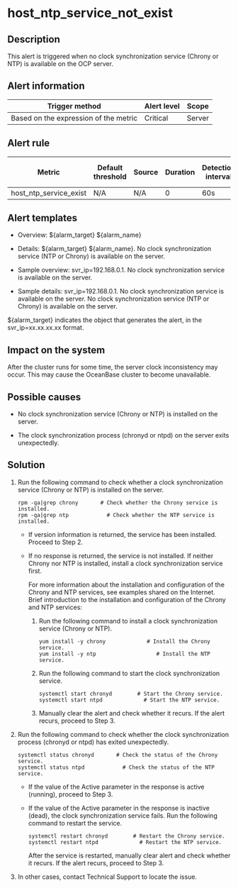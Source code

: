 host_ntp_service_not_exist
===============================================



Description
--------------------------------

This alert is triggered when no clock synchronization service (Chrony or NTP) is available on the OCP server.

**Alert information**
------------------------------------------



|            Trigger method             | Alert level | Scope  |
|---------------------------------------|-------------|--------|
| Based on the expression of the metric | Critical    | Server |



**Alert rule**
-----------------------------------



|         Metric         | Default threshold | Source | Duration | Detection interval | Time before clearance |
|------------------------|-------------------|--------|----------|--------------------|-----------------------|
| host_ntp_service_exist | N/A               | N/A    | 0        | 60s                | 5 min                 |



Alert templates
------------------------------------

* Overview: \${alarm_target} ${alarm_name}



* Details: \${alarm_target} ${alarm_name}. No clock synchronization service (NTP or Chrony) is available on the server.



* Sample overview: svr_ip=192.168.0.1. No clock synchronization service is available on the server.



* Sample details: svr_ip=192.168.0.1. No clock synchronization service is available on the server. No clock synchronization service (NTP or Chrony) is available on the server.






${alarm_target} indicates the object that generates the alert, in the svr_ip=xx.xx.xx.xx format.

Impact on the system
-----------------------------------------

After the cluster runs for some time, the server clock inconsistency may occur. This may cause the OceanBase cluster to become unavailable.

Possible causes
------------------------------------

* No clock synchronization service (Chrony or NTP) is installed on the server.



* The clock synchronization process (chronyd or ntpd) on the server exits unexpectedly.






Solution
-----------------------------

1. Run the following command to check whether a clock synchronization service (Chrony or NTP) is installed on the server.

   ```shell
   rpm -qa|grep chrony       # Check whether the Chrony service is installed.
   rpm -qa|grep ntp            # Check whether the NTP service is installed.
   ```


   * If version information is returned, the service has been installed. Proceed to Step 2.



   * If no response is returned, the service is not installed. If neither Chrony nor NTP is installed, install a clock synchronization service first.

     For more information about the installation and configuration of the Chrony and NTP services, see examples shared on the Internet. Brief introduction to the installation and configuration of the Chrony and NTP services:
     1. Run the following command to install a clock synchronization service (Chrony or NTP).

        ```shell
        yum install -y chrony             # Install the Chrony service.
        yum install -y ntp                   # Install the NTP service.
        ```



     2. Run the following command to start the clock synchronization service.

        ```shell
        systemctl start chronyd        # Start the Chrony service.
        systemctl start ntpd             # Start the NTP service.
        ```



     3. Manually clear the alert and check whether it recurs. If the alert recurs, proceed to Step 3.









2. Run the following command to check whether the clock synchronization process (chronyd or ntpd) has exited unexpectedly.

   ```shell
   systemctl status chronyd       # Check the status of the Chrony service.
   systemctl status ntpd            # Check the status of the NTP service.
   ```


   * If the value of the Active parameter in the response is active (running), proceed to Step 3.



   * If the value of the Active parameter in the response is inactive (dead), the clock synchronization service fails. Run the following command to restart the service.

     ```shell
     systemctl restart chronyd        # Restart the Chrony service.
     systemctl restart ntpd             # Restart the NTP service.
     ```



     After the service is restarted, manually clear alert and check whether it recurs. If the alert recurs, proceed to Step 3.





3. In other cases, contact Technical Support to locate the issue.
